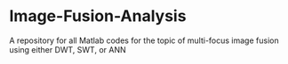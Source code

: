 # Image-Fusion-Analysis
A repository for all Matlab codes for the topic of multi-focus image fusion using either DWT, SWT, or ANN

